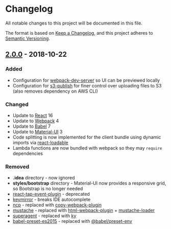 # Changelog
All notable changes to this project will be documented in this file.

The format is based on [Keep a Changelog](https://keepachangelog.com/en/1.0.0/),
and this project adheres to [Semantic Versioning](https://semver.org/spec/v2.0.0.html).

## [2.0.0] - 2018-10-22
### Added
- Configuration for [webpack-dev-server] so UI can be previewed locally
- Configuration for [s3-publish] for finer control over uploading files to S3 (also removes dependency on AWS CLI)


### Changed
- Update to [React] 16
- Update to [Webpack] 4
- Update to [Babel] 7
- Update to [Material-UI] 3
- Code splitting is now implemented for the client bundle using dynamic imports via [react-loadable]
- Lambda functions are now bundled with webpack so they may `require` dependencies

### Removed
- __.idea__ directory - now ignored
- __styles/bootstrap__ directory - Material-UI now provides a responsive grid, so Bootstrap is no longer needed
- [react-tap-event-plugin] - deprecated
- [keymirror] - breaks IDE autocomplete
- [ncp] - replaced with [copy-webpack-plugin]
- [mustache] - replaced with [html-webpack-plugin] + [mustache-loader]
- [superagent] - replaced with [ky]
- [babel-preset-es2015] - replaced with [@babel/preset-env][preset-env]

[2.0.0]: https://github.com/adamjarret/react-terraform-starter-kit/compare/v1.0.0...v2.0.0


[s3-publish]: https://www.npmjs.com/package/s3-publish

[webpack-dev-server]: https://webpack.js.org/configuration/dev-server/

[webpack]: https://webpack.js.org/

[material-ui]: https://www.npmjs.com/package/@material-ui/core

[babel]: https://www.npmjs.com/package/@babel/core

[preset-env]: https://www.npmjs.com/package/@babel/preset-env

[babel-preset-es2015]: https://www.npmjs.com/package/babel-preset-es2015

[superagent]: https://www.npmjs.com/package/superagent

[ky]: https://www.npmjs.com/package/ky

[ncp]: https://www.npmjs.com/package/ncp

[copy-webpack-plugin]: https://www.npmjs.com/package/copy-webpack-plugin

[html-webpack-plugin]: https://www.npmjs.com/package/html-webpack-plugin

[mustache-loader]: https://www.npmjs.com/package/mustache-loader

[mustache]: https://www.npmjs.com/package/mustache

[keymirror]: https://www.npmjs.com/package/keymirror

[react-tap-event-plugin]: https://www.npmjs.com/package/react-tap-event-plugin

[react-loadable]: https://www.npmjs.com/package/react-loadable

[react]: https://reactjs.org